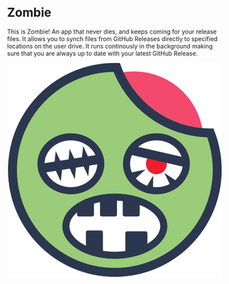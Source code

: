 # Zombie
This is Zombie! An app that never dies, and keeps coming for your release files. It allows you to synch files from GitHub Releases directly to specified locations on the user drive. It runs continously in the background making sure that you are always up to date with your latest GitHub Release. 

<p align="center">
  <img width="500" height="500" src="/_graphics/PNG/iconsZombie.png">
</p>
